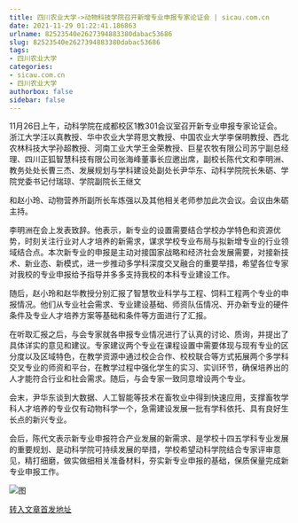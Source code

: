 ```yaml
---
title: 四川农业大学->动物科技学院召开新增专业申报专家论证会 | sicau.com.cn
date: 2021-11-29 01:22:41.186863
urlname: 82523540e2627394883380dabac53686
slug: 82523540e2627394883380dabac53686
tags: 
- 四川农业大学
categories:
- sicau.com.cn
- 四川农业大学
authorbox: false
sidebar: false
---
```

11月26日上午，动科学院在成都校区1教301会议室召开新专业申报专家论证会。浙江大学汪以真教授、华中农业大学蒋思文教授、中国农业大学李保明教授、西北农林科技大学孙超教授、河南工业大学王金荣教授、巨星农牧有限公司苏宁副总经理、四川正狐智慧科技有限公司张海峰董事长应邀出席，副校长陈代文和李明洲、教务处处长曹三杰、发展规划与学科建设处副处长尹华东、动科学院院长朱砺、学院党委书记付瑞琼、学院副院长王继文
<!--more-->
和赵小玲、动物营养所副所长车炼强以及其他相关老师参加此次会议。会议由朱砺主持。  

李明洲在会上发表致辞。他表示，新专业的设置需要结合学校办学特色和资源优势，时刻关注行业对人才培养的新需求，谋求学校专业布局与拟新增专业的行业领域结合点。本次新专业的申报是主动对接国家战略和经济社会发展需要，对接新技术、新业态、新模式，进一步推动多学科深度交叉融合的重要举措，希望各位专家对我校的专业申报给予指导并多多支持我校的本科专业建设工作。

随后，赵小玲和赵华教授分别汇报了智慧牧业科学与工程、饲料工程两个专业的申报情况。他们从专业社会需求、专业建设基础、师资队伍情况、开办新专业的硬件条件及专业人才培养方案等基础和条件等方面进行了汇报。

在听取汇报之后，与会专家就各申报专业情况进行了认真的讨论、质询，并提出了具体详实的意见和建议。专家建议两个专业在课程设置中需要体现与现有专业的区分度以及区域特色，在教学资源中通过校企合作、校校联合等方式拓展两个多学科交叉专业的师资和平台，在教学过程中强化学生的实习、实训环节，确保培养出的人才能符合行业和社会需求。随后，与会专家一致同意增设两个专业。

会末，尹华东谈到大数据、人工智能等技术在畜牧业中得到快速应用，支撑畜牧学科人才培养的专业仅有动物科学一个，急需建设发展一批有学科依托、具有良好生长点的新兴专业。

会后，陈代文表示新专业申报符合产业发展的新需求、是学校十四五学科专业发展的重要规划、是动科学院可持续发展的举措，学校希望动科学院结合专家评审意见，精打细磨，做实做细相关准备材料，夯实新专业申报的基础，保质保量完成新专业申报工作。

![图](https://news.sicau.edu.cn/__local/1/2A/60/5BCA0304B6EAC13D8A5440A9CE7_5076C62A_FC90A.png)

[转入文章首发地址](https://news.sicau.edu.cn/info/1078/65708.htm)